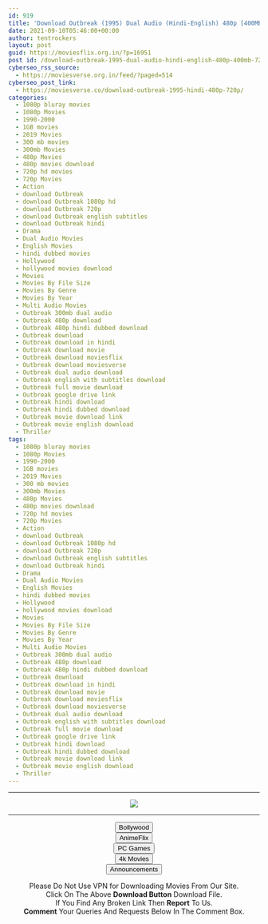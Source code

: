 ```yaml
---
id: 919
title: 'Download Outbreak (1995) Dual Audio (Hindi-English) 480p [400MB] || 720p [1GB]'
date: 2021-09-10T05:46:00+00:00
author: tentrockers
layout: post
guid: https://moviesflix.org.in/?p=16951
post id: /download-outbreak-1995-dual-audio-hindi-english-480p-400mb-720p-1gb/
cyberseo_rss_source:
  - https://moviesverse.org.in/feed/?paged=514
cyberseo_post_link:
  - https://moviesverse.co/download-outbreak-1995-hindi-480p-720p/
categories:
  - 1080p bluray movies
  - 1080p Movies
  - 1990-2000
  - 1GB movies
  - 2019 Movies
  - 300 mb movies
  - 300mb Movies
  - 480p Movies
  - 480p movies download
  - 720p hd movies
  - 720p Movies
  - Action
  - download Outbreak
  - download Outbreak 1080p hd
  - download Outbreak 720p
  - download Outbreak english subtitles
  - download Outbreak hindi
  - Drama
  - Dual Audio Movies
  - English Movies
  - hindi dubbed movies
  - Hollywood
  - hollywood movies download
  - Movies
  - Movies By File Size
  - Movies By Genre
  - Movies By Year
  - Multi Audio Movies
  - Outbreak 300mb dual audio
  - Outbreak 480p download
  - Outbreak 480p hindi dubbed download
  - Outbreak download
  - Outbreak download in hindi
  - Outbreak download movie
  - Outbreak download moviesflix
  - Outbreak download moviesverse
  - Outbreak dual audio download
  - Outbreak english with subtitles download
  - Outbreak full movie download
  - Outbreak google drive link
  - Outbreak hindi download
  - Outbreak hindi dubbed download
  - Outbreak movie download link
  - Outbreak movie english download
  - Thriller
tags:
  - 1080p bluray movies
  - 1080p Movies
  - 1990-2000
  - 1GB movies
  - 2019 Movies
  - 300 mb movies
  - 300mb Movies
  - 480p Movies
  - 480p movies download
  - 720p hd movies
  - 720p Movies
  - Action
  - download Outbreak
  - download Outbreak 1080p hd
  - download Outbreak 720p
  - download Outbreak english subtitles
  - download Outbreak hindi
  - Drama
  - Dual Audio Movies
  - English Movies
  - hindi dubbed movies
  - Hollywood
  - hollywood movies download
  - Movies
  - Movies By File Size
  - Movies By Genre
  - Movies By Year
  - Multi Audio Movies
  - Outbreak 300mb dual audio
  - Outbreak 480p download
  - Outbreak 480p hindi dubbed download
  - Outbreak download
  - Outbreak download in hindi
  - Outbreak download movie
  - Outbreak download moviesflix
  - Outbreak download moviesverse
  - Outbreak dual audio download
  - Outbreak english with subtitles download
  - Outbreak full movie download
  - Outbreak google drive link
  - Outbreak hindi download
  - Outbreak hindi dubbed download
  - Outbreak movie download link
  - Outbreak movie english download
  - Thriller
---
```

<center>
  </p> 
  
  <hr />
  
  <p>
    <a href="http://gdrivepro.xyz/join.php" data-wpel-link="external" target="_blank" rel="nofollow external noopener noreferrer"><img src="https://i.imgur.com/FhMdWdW.png" /></a>
  </p>
  
  <hr />
  
  <p>
    <a href="https://dogemovies.xyz" target="_blank" data-wpel-link="external" rel="nofollow external noopener noreferrer"><button class="button button5">Bollywood</button></a><br /> <a href="https://animeflix.in" target="_blank" data-wpel-link="external" rel="nofollow external noopener noreferrer"><button class="button button5">AnimeFlix</button></a><br /> <a href="https://gamesflix.net/" target="_blank" data-wpel-link="external" rel="nofollow external noopener noreferrer"><button class="button button5">PC Games</button></a><br /> <a href="https://uhdmovies.in" target="_blank" data-wpel-link="external" rel="nofollow external noopener noreferrer"><button class="button button5">4k Movies</button></a><br /> <a href="https://moviesverse.co/announcements/" target="_blank" data-wpel-link="internal" rel="noopener"><button class="button button5">Announcements</button></a>
  </p>
  
  <div class="alert alert-danger">
    Please Do Not Use VPN for Downloading Movies From Our Site.
  </div>
  
  <div class="alert alert-success">
    Click On The Above <strong>Download Button</strong> Download File.
  </div>
  
  <div class="alert alert-warning">
    If You Find Any Broken Link Then <strong>Report</strong> To Us.
  </div>
  
  <div class="alert alert-info">
    <strong>Comment</strong> Your Queries And Requests Below In The Comment Box.
  </div>
  
  <p>
    </center>
  </p>